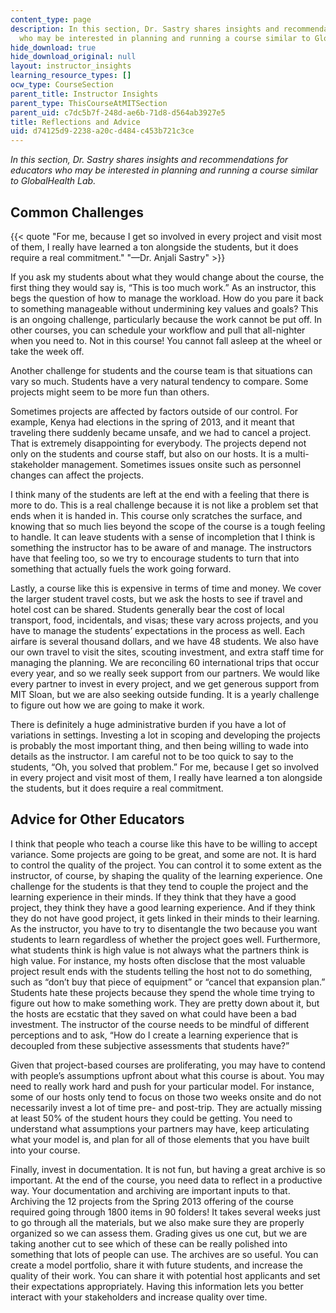 ```yaml
---
content_type: page
description: In this section, Dr. Sastry shares insights and recommendations for educators
  who may be interested in planning and running a course similar to GlobalHealth Lab.
hide_download: true
hide_download_original: null
layout: instructor_insights
learning_resource_types: []
ocw_type: CourseSection
parent_title: Instructor Insights
parent_type: ThisCourseAtMITSection
parent_uid: c7dc5b7f-248d-ae6b-71d8-d564ab3927e5
title: Reflections and Advice
uid: d74125d9-2238-a20c-d484-c453b721c3ce
---
```


_In this section, Dr. Sastry shares insights and recommendations for educators who may be interested in planning and running a course similar to GlobalHealth Lab._

Common Challenges
-----------------

{{< quote "For me, because I get so involved in every project and visit most of them, I really have learned a ton alongside the students, but it does require a real commitment." "—Dr. Anjali Sastry" >}}

If you ask my students about what they would change about the course, the first thing they would say is, “This is too much work.” As an instructor, this begs the question of how to manage the workload. How do you pare it back to something manageable without undermining key values and goals? This is an ongoing challenge, particularly because the work cannot be put off. In other courses, you can schedule your workflow and pull that all-nighter when you need to. Not in this course! You cannot fall asleep at the wheel or take the week off.

Another challenge for students and the course team is that situations can vary so much. Students have a very natural tendency to compare. Some projects might seem to be more fun than others.

Sometimes projects are affected by factors outside of our control. For example, Kenya had elections in the spring of 2013, and it meant that traveling there suddenly became unsafe, and we had to cancel a project. That is extremely disappointing for everybody. The projects depend not only on the students and course staff, but also on our hosts. It is a multi-stakeholder management. Sometimes issues onsite such as personnel changes can affect the projects.

I think many of the students are left at the end with a feeling that there is more to do. This is a real challenge because it is not like a problem set that ends when it is handed in. This course only scratches the surface, and knowing that so much lies beyond the scope of the course is a tough feeling to handle. It can leave students with a sense of incompletion that I think is something the instructor has to be aware of and manage. The instructors have that feeling too, so we try to encourage students to turn that into something that actually fuels the work going forward.

Lastly, a course like this is expensive in terms of time and money. We cover the larger student travel costs, but we ask the hosts to see if travel and hotel cost can be shared. Students generally bear the cost of local transport, food, incidentals, and visas; these vary across projects, and you have to manage the students’ expectations in the process as well. Each airfare is several thousand dollars, and we have 48 students. We also have our own travel to visit the sites, scouting investment, and extra staff time for managing the planning. We are reconciling 60 international trips that occur every year, and so we really seek support from our partners. We would like every partner to invest in every project, and we get generous support from MIT Sloan, but we are also seeking outside funding. It is a yearly challenge to figure out how we are going to make it work.

There is definitely a huge administrative burden if you have a lot of variations in settings. Investing a lot in scoping and developing the projects is probably the most important thing, and then being willing to wade into details as the instructor. I am careful not to be too quick to say to the students, “Oh, you solved that problem.” For me, because I get so involved in every project and visit most of them, I really have learned a ton alongside the students, but it does require a real commitment.

Advice for Other Educators
--------------------------

I think that people who teach a course like this have to be willing to accept variance. Some projects are going to be great, and some are not. It is hard to control the quality of the project. You can control it to some extent as the instructor, of course, by shaping the quality of the learning experience. One challenge for the students is that they tend to couple the project and the learning experience in their minds. If they think that they have a good project, they think they have a good learning experience. And if they think they do not have good project, it gets linked in their minds to their learning. As the instructor, you have to try to disentangle the two because you want students to learn regardless of whether the project goes well. Furthermore, what students think is high value is not always what the partners think is high value. For instance, my hosts often disclose that the most valuable project result ends with the students telling the host not to do something, such as “don’t buy that piece of equipment” or “cancel that expansion plan.” Students hate these projects because they spend the whole time trying to figure out how to make something work. They are pretty down about it, but the hosts are ecstatic that they saved on what could have been a bad investment. The instructor of the course needs to be mindful of different perceptions and to ask, “How do I create a learning experience that is decoupled from these subjective assessments that students have?”

Given that project-based courses are proliferating, you may have to contend with people’s assumptions upfront about what this course is about. You may need to really work hard and push for your particular model. For instance, some of our hosts only tend to focus on those two weeks onsite and do not necessarily invest a lot of time pre- and post-trip. They are actually missing at least 50% of the student hours they could be getting. You need to understand what assumptions your partners may have, keep articulating what your model is, and plan for all of those elements that you have built into your course.

Finally, invest in documentation. It is not fun, but having a great archive is so important. At the end of the course, you need data to reflect in a productive way. Your documentation and archiving are important inputs to that. Archiving the 12 projects from the Spring 2013 offering of the course required going through 1800 items in 90 folders! It takes several weeks just to go through all the materials, but we also make sure they are properly organized so we can assess them. Grading gives us one cut, but we are taking another cut to see which of these can be really polished into something that lots of people can use. The archives are so useful. You can create a model portfolio, share it with future students, and increase the quality of their work. You can share it with potential host applicants and set their expectations appropriately. Having this information lets you better interact with your stakeholders and increase quality over time.